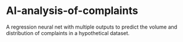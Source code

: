 # AI-analysis-of-complaints
A regression neural net with multiple outputs to predict the volume and distribution of complaints in a hypothetical dataset.
